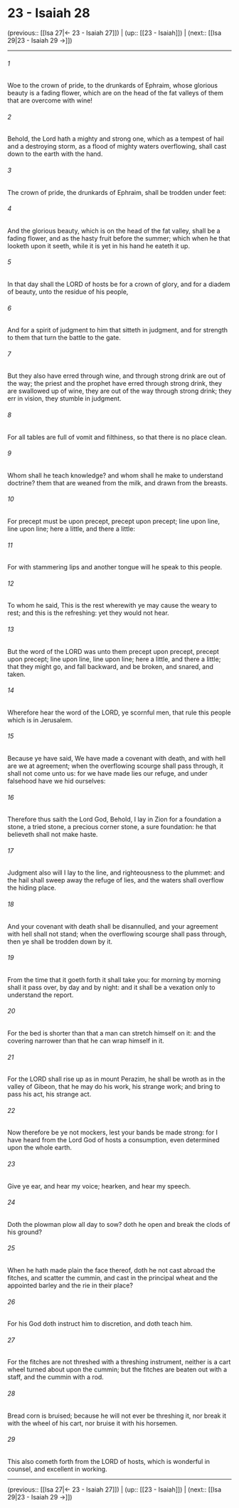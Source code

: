# 23 - Isaiah 28

(previous:: [[Isa 27|← 23 - Isaiah 27]]) | (up:: [[23 - Isaiah]]) | (next:: [[Isa 29|23 - Isaiah 29 →]])

***


###### 1 
Woe to the crown of pride, to the drunkards of Ephraim, whose glorious beauty is a fading flower, which are on the head of the fat valleys of them that are overcome with wine! 

###### 2 
Behold, the Lord hath a mighty and strong one, which as a tempest of hail and a destroying storm, as a flood of mighty waters overflowing, shall cast down to the earth with the hand. 

###### 3 
The crown of pride, the drunkards of Ephraim, shall be trodden under feet: 

###### 4 
And the glorious beauty, which is on the head of the fat valley, shall be a fading flower, and as the hasty fruit before the summer; which when he that looketh upon it seeth, while it is yet in his hand he eateth it up. 

###### 5 
In that day shall the LORD of hosts be for a crown of glory, and for a diadem of beauty, unto the residue of his people, 

###### 6 
And for a spirit of judgment to him that sitteth in judgment, and for strength to them that turn the battle to the gate. 

###### 7 
But they also have erred through wine, and through strong drink are out of the way; the priest and the prophet have erred through strong drink, they are swallowed up of wine, they are out of the way through strong drink; they err in vision, they stumble in judgment. 

###### 8 
For all tables are full of vomit and filthiness, so that there is no place clean. 

###### 9 
Whom shall he teach knowledge? and whom shall he make to understand doctrine? them that are weaned from the milk, and drawn from the breasts. 

###### 10 
For precept must be upon precept, precept upon precept; line upon line, line upon line; here a little, and there a little: 

###### 11 
For with stammering lips and another tongue will he speak to this people. 

###### 12 
To whom he said, This is the rest wherewith ye may cause the weary to rest; and this is the refreshing: yet they would not hear. 

###### 13 
But the word of the LORD was unto them precept upon precept, precept upon precept; line upon line, line upon line; here a little, and there a little; that they might go, and fall backward, and be broken, and snared, and taken. 

###### 14 
Wherefore hear the word of the LORD, ye scornful men, that rule this people which is in Jerusalem. 

###### 15 
Because ye have said, We have made a covenant with death, and with hell are we at agreement; when the overflowing scourge shall pass through, it shall not come unto us: for we have made lies our refuge, and under falsehood have we hid ourselves: 

###### 16 
Therefore thus saith the Lord God, Behold, I lay in Zion for a foundation a stone, a tried stone, a precious corner stone, a sure foundation: he that believeth shall not make haste. 

###### 17 
Judgment also will I lay to the line, and righteousness to the plummet: and the hail shall sweep away the refuge of lies, and the waters shall overflow the hiding place. 

###### 18 
And your covenant with death shall be disannulled, and your agreement with hell shall not stand; when the overflowing scourge shall pass through, then ye shall be trodden down by it. 

###### 19 
From the time that it goeth forth it shall take you: for morning by morning shall it pass over, by day and by night: and it shall be a vexation only to understand the report. 

###### 20 
For the bed is shorter than that a man can stretch himself on it: and the covering narrower than that he can wrap himself in it. 

###### 21 
For the LORD shall rise up as in mount Perazim, he shall be wroth as in the valley of Gibeon, that he may do his work, his strange work; and bring to pass his act, his strange act. 

###### 22 
Now therefore be ye not mockers, lest your bands be made strong: for I have heard from the Lord God of hosts a consumption, even determined upon the whole earth. 

###### 23 
Give ye ear, and hear my voice; hearken, and hear my speech. 

###### 24 
Doth the plowman plow all day to sow? doth he open and break the clods of his ground? 

###### 25 
When he hath made plain the face thereof, doth he not cast abroad the fitches, and scatter the cummin, and cast in the principal wheat and the appointed barley and the rie in their place? 

###### 26 
For his God doth instruct him to discretion, and doth teach him. 

###### 27 
For the fitches are not threshed with a threshing instrument, neither is a cart wheel turned about upon the cummin; but the fitches are beaten out with a staff, and the cummin with a rod. 

###### 28 
Bread corn is bruised; because he will not ever be threshing it, nor break it with the wheel of his cart, nor bruise it with his horsemen. 

###### 29 
This also cometh forth from the LORD of hosts, which is wonderful in counsel, and excellent in working.

***

(previous:: [[Isa 27|← 23 - Isaiah 27]]) | (up:: [[23 - Isaiah]]) | (next:: [[Isa 29|23 - Isaiah 29 →]])
